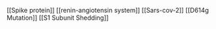 [[Spike protein]]
[[renin-angiotensin system]]
[[Sars-cov-2]]
[[D614g Mutation]]
[[S1 Subunit Shedding]]
